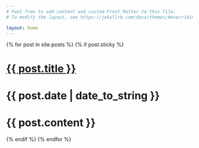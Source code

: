 ```yaml
---
# Feel free to add content and custom Front Matter to this file.
# To modify the layout, see https://jekyllrb.com/docs/themes/#overriding-theme-defaults

layout: home
---
```


<div class="posts">
  {% for post in site.posts %}
  {% if post.sticky %}
  <div class="post">
    <h1 class="post-title">
      <a href="{{ post.url | absolute_url }}">
        {{ post.title }}
      </a>
    </h1>

#    <span class="post-date">{{ post.date | date_to_string }}</span>

#    {{ post.content }}
  </div>
  {% endif %}
  {% endfor %}
</div>
